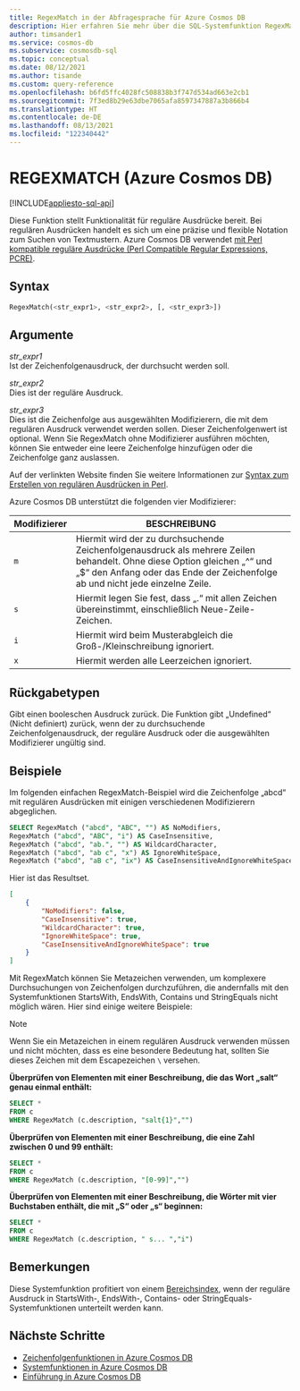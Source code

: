 ```yaml
---
title: RegexMatch in der Abfragesprache für Azure Cosmos DB
description: Hier erfahren Sie mehr über die SQL-Systemfunktion RegexMatch in Azure Cosmos DB.
author: timsander1
ms.service: cosmos-db
ms.subservice: cosmosdb-sql
ms.topic: conceptual
ms.date: 08/12/2021
ms.author: tisande
ms.custom: query-reference
ms.openlocfilehash: b6fd5ffc4028fc508838b3f747d534ad663e2cb1
ms.sourcegitcommit: 7f3ed8b29e63dbe7065afa8597347887a3b866b4
ms.translationtype: HT
ms.contentlocale: de-DE
ms.lasthandoff: 08/13/2021
ms.locfileid: "122340442"
---
```

# <a name="regexmatch-azure-cosmos-db"></a>REGEXMATCH (Azure Cosmos DB)
[!INCLUDE[appliesto-sql-api](includes/appliesto-sql-api.md)]

Diese Funktion stellt Funktionalität für reguläre Ausdrücke bereit. Bei regulären Ausdrücken handelt es sich um eine präzise und flexible Notation zum Suchen von Textmustern. Azure Cosmos DB verwendet [mit Perl kompatible reguläre Ausdrücke (Perl Compatible Regular Expressions, PCRE)](http://www.pcre.org/). 

## <a name="syntax"></a>Syntax
  
```sql
RegexMatch(<str_expr1>, <str_expr2>, [, <str_expr3>])  
```  
  
## <a name="arguments"></a>Argumente
  
*str_expr1*  
   Ist der Zeichenfolgenausdruck, der durchsucht werden soll.  
  
*str_expr2*  
   Dies ist der reguläre Ausdruck.

*str_expr3*  
   Dies ist die Zeichenfolge aus ausgewählten Modifizierern, die mit dem regulären Ausdruck verwendet werden sollen. Dieser Zeichenfolgenwert ist optional. Wenn Sie RegexMatch ohne Modifizierer ausführen möchten, können Sie entweder eine leere Zeichenfolge hinzufügen oder die Zeichenfolge ganz auslassen. 

Auf der verlinkten Website finden Sie weitere Informationen zur [Syntax zum Erstellen von regulären Ausdrücken in Perl](https://perldoc.perl.org/perlre). 

Azure Cosmos DB unterstützt die folgenden vier Modifizierer:

| Modifizierer | BESCHREIBUNG |
| ------ | ----------- |
| `m` | Hiermit wird der zu durchsuchende Zeichenfolgenausdruck als mehrere Zeilen behandelt. Ohne diese Option gleichen „^“ und „$“ den Anfang oder das Ende der Zeichenfolge ab und nicht jede einzelne Zeile. |
| `s` | Hiermit legen Sie fest, dass „.“ mit allen Zeichen übereinstimmt, einschließlich Neue-Zeile-Zeichen. | 
| `i` | Hiermit wird beim Musterabgleich die Groß-/Kleinschreibung ignoriert. |
| `x` | Hiermit werden alle Leerzeichen ignoriert. |

## <a name="return-types"></a>Rückgabetypen
  
  Gibt einen booleschen Ausdruck zurück. Die Funktion gibt „Undefined“ (Nicht definiert) zurück, wenn der zu durchsuchende Zeichenfolgenausdruck, der reguläre Ausdruck oder die ausgewählten Modifizierer ungültig sind.
  
## <a name="examples"></a>Beispiele
  
Im folgenden einfachen RegexMatch-Beispiel wird die Zeichenfolge „abcd“ mit regulären Ausdrücken mit einigen verschiedenen Modifizierern abgeglichen.
  
```sql
SELECT RegexMatch ("abcd", "ABC", "") AS NoModifiers, 
RegexMatch ("abcd", "ABC", "i") AS CaseInsensitive, 
RegexMatch ("abcd", "ab.", "") AS WildcardCharacter,
RegexMatch ("abcd", "ab c", "x") AS IgnoreWhiteSpace, 
RegexMatch ("abcd", "aB c", "ix") AS CaseInsensitiveAndIgnoreWhiteSpace 
```  
  
 Hier ist das Resultset.  
  
```json
[
    {
        "NoModifiers": false,
        "CaseInsensitive": true,
        "WildcardCharacter": true,
        "IgnoreWhiteSpace": true,
        "CaseInsensitiveAndIgnoreWhiteSpace": true
    }
]
```

Mit RegexMatch können Sie Metazeichen verwenden, um komplexere Durchsuchungen von Zeichenfolgen durchzuführen, die andernfalls mit den Systemfunktionen StartsWith, EndsWith, Contains und StringEquals nicht möglich wären. Hier sind einige weitere Beispiele:

> [!NOTE] 
> Wenn Sie ein Metazeichen in einem regulären Ausdruck verwenden müssen und nicht möchten, dass es eine besondere Bedeutung hat, sollten Sie dieses Zeichen mit dem Escapezeichen `\` versehen.

**Überprüfen von Elementen mit einer Beschreibung, die das Wort „salt“ genau einmal enthält:**

```sql
SELECT * 
FROM c 
WHERE RegexMatch (c.description, "salt{1}","")
```

**Überprüfen von Elementen mit einer Beschreibung, die eine Zahl zwischen 0 und 99 enthält:**

```sql
SELECT * 
FROM c 
WHERE RegexMatch (c.description, "[0-99]","")
```

**Überprüfen von Elementen mit einer Beschreibung, die Wörter mit vier Buchstaben enthält, die mit „S“ oder „s“ beginnen:**

```sql
SELECT * 
FROM c 
WHERE RegexMatch (c.description, " s... ","i")
```

## <a name="remarks"></a>Bemerkungen

Diese Systemfunktion profitiert von einem [Bereichsindex](index-policy.md#includeexclude-strategy), wenn der reguläre Ausdruck in StartsWith-, EndsWith-, Contains- oder StringEquals-Systemfunktionen unterteilt werden kann.

## <a name="next-steps"></a>Nächste Schritte

- [Zeichenfolgenfunktionen in Azure Cosmos DB](sql-query-string-functions.md)
- [Systemfunktionen in Azure Cosmos DB](sql-query-system-functions.md)
- [Einführung in Azure Cosmos DB](introduction.md)
